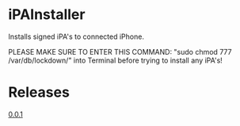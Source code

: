 # iPAInstaller
Installs signed iPA's to connected iPhone. 

PLEASE MAKE SURE TO ENTER THIS COMMAND: "sudo chmod 777 /var/db/lockdown/" into Terminal before trying to install any iPA's!

# Releases
[0.0.1](http://tejasp.me/releases/0.0.1/iPhoneTools.zip/)
